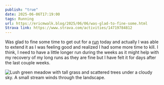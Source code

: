 ```yaml
---
publish: "true"
date: 2025-06-06T17:19:00
tags: Running
url: https://ericmwalk.blog/2025/06/06/was-glad-to-fine-some.html
Strava link: https://www.strava.com/activities/14719784812
---
```


Was glad to fine some time to get out for a [run](https://www.strava.com/activities/14719784812) today and actually I was able to extend it as I was feeling good and realized I had some more time to kill. I think, I need to have a little longer run during the weeks as it might help with my recovery of my long runs as they are fine but I have felt it for days after the last couple weeks.

![Lush green meadow with tall grass and scattered trees under a cloudy sky. A small stream winds through the landscape.](https://ericmwalk.blog/uploads/2025/img-4147.jpeg)

